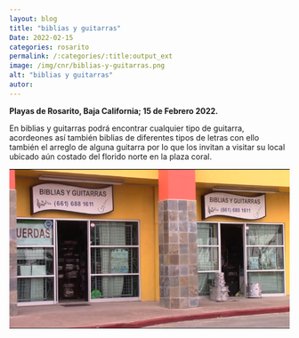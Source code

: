 ```yaml
---
layout: blog
title: "biblias y guitarras"
Date: 2022-02-15
categories: rosarito
permalink: /:categories/:title:output_ext
image: /img/cnr/biblias-y-guitarras.png
alt: "biblias y guitarras"
autor:
---
```


**Playas de Rosarito, Baja California; 15 de Febrero 2022.** 

En biblias y guitarras podrá encontrar cualquier tipo de guitarra, acordeones así también biblias de diferentes tipos de letras con ello también el arreglo de alguna guitarra por lo que los invitan a visitar su local ubicado aún costado del florido norte en la plaza coral.

<div id="carouselExampleSlidesOnly" class="carousel slide" data-ride="carousel">
  <div class="carousel-inner">
    <div class="carousel-item active">
       <img class="d-block w-100" src="/img/cnr/biblias-y-guitarras.png" loading="lazy"  alt="biblias y guitarras">
    </div>
  </div>
</div>